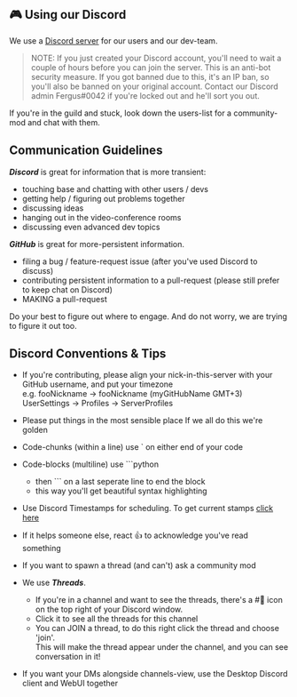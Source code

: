 ## 🎮 Using our Discord 

We use a [Discord server](https://discord.gg/autogpt) for our users and our dev-team.

> NOTE: If you just created your Discord account, you'll need to wait a couple of hours before you can join the server. This is an anti-bot security measure. If you got banned due to this, it's an IP ban, so you'll also be banned on your original account. Contact our Discord admin Fergus#0042 if you're locked out and he'll sort you out.

If you're in the guild and stuck, look down the users-list for a community-mod and chat with them.


## Communication Guidelines

***Discord*** is great for information that is more transient:
- touching base and chatting with other users / devs
- getting help / figuring out problems together
- discussing ideas
- hanging out in the video-conference rooms
- discussing even advanced dev topics

***GitHub*** is great for more-persistent information.
- filing a bug / feature-request issue (after you've used Discord to discuss)
- contributing persistent information to a pull-request (please still prefer to keep chat on Discord)
- MAKING a pull-request

Do your best to figure out where to engage. And do not worry, we are trying to figure it out too.


## Discord Conventions & Tips

- If you're contributing, please align your nick-in-this-server with your GitHub username, and put your timezone  
    e.g. fooNickname -> fooNickname (myGitHubName GMT+3)  
    UserSettings -> Profiles -> ServerProfiles  

- Please put things in the most sensible place
    If we all do this we're golden

- Code-chunks (within a line) use ` on either end of your code

- Code-blocks (multiline) use ```python
    - then ``` on a last seperate line to end the block
    - this way you'll get beautiful syntax highlighting

- Use Discord Timestamps for scheduling. To get current stamps [click here](https://hammertime.cyou/en-GB)

- If it helps someone else, react 👍 to acknowledge you've read something

- If you want to spawn a thread (and can't) ask a community mod

- We use ***Threads***.
    - If you're in a channel and want to see the threads, there's a #💬 icon on the top right of your Discord window.
    - Click it to see all the threads for this channel
    - You can JOIN a thread, to do this right click the thread and choose 'join'.  
        This will make the thread appear under the channel, and you can see conversation in it!

- If you want your DMs alongside channels-view, use the Desktop Discord client and WebUI together
